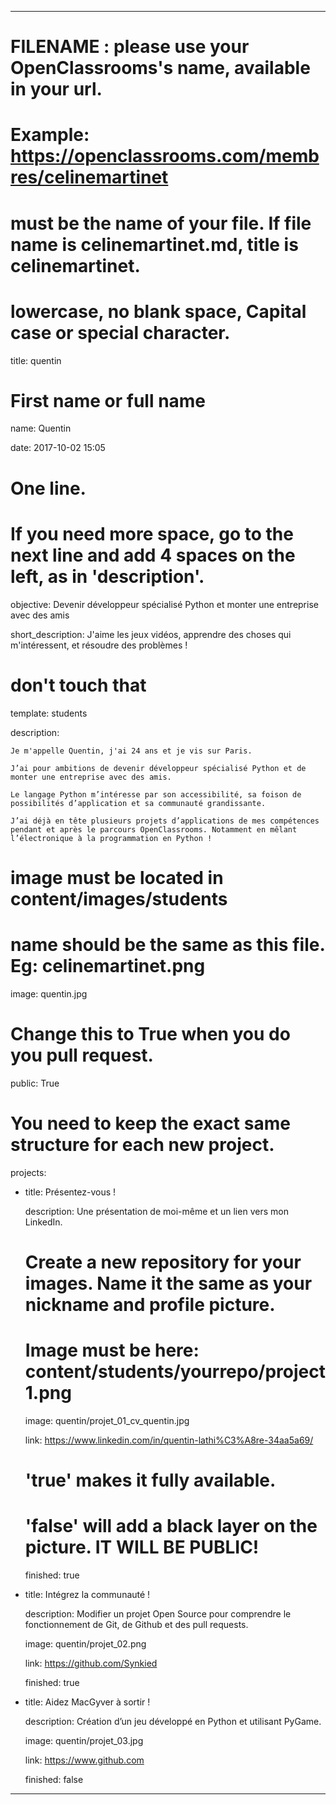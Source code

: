 ---


# FILENAME : please use your OpenClassrooms's name, available in your url.

# Example: https://openclassrooms.com/membres/celinemartinet

# must be the name of your file. If file name is celinemartinet.md, title is celinemartinet.

# lowercase, no blank space, Capital case or special character.

title: quentin


# First name or full name

name: Quentin

date: 2017-10-02 15:05


# One line.

# If you need more space, go to the next line and add 4 spaces on the left, as in 'description'.

objective: Devenir développeur spécialisé Python et monter une entreprise avec des amis

short_description: J'aime les jeux vidéos, apprendre des choses qui m'intéressent, et résoudre des problèmes !


# don't touch that

template: students

description:

    Je m'appelle Quentin, j'ai 24 ans et je vis sur Paris.

    J’ai pour ambitions de devenir développeur spécialisé Python et de monter une entreprise avec des amis.

    Le langage Python m’intéresse par son accessibilité, sa foison de possibilités d’application et sa communauté grandissante.

    J’ai déjà en tête plusieurs projets d’applications de mes compétences pendant et après le parcours OpenClassrooms. Notamment en mêlant l’électronique à la programmation en Python !



# image must be located in content/images/students

# name should be the same as this file. Eg: celinemartinet.png

image: quentin.jpg


# Change this to True when you do you pull request.

public: True


# You need to keep the exact same structure for each new project.

projects:

  - title: Présentez-vous !

    description: Une présentation de moi-même et un lien vers mon LinkedIn.

    # Create a new repository for your images. Name it the same as your nickname and profile picture.

    # Image must be here: content/students/yourrepo/project1.png

    image: quentin/projet_01_cv_quentin.jpg

    link: https://www.linkedin.com/in/quentin-lathi%C3%A8re-34aa5a69/

    # 'true' makes it fully available.

    # 'false' will add a black layer on the picture. IT WILL BE PUBLIC!

    finished: true

  - title: Intégrez la communauté !

    description: Modifier un projet Open Source pour comprendre le fonctionnement de Git, de Github et des pull requests. 

    image: quentin/projet_02.png

    link: https://github.com/Synkied

    finished: true

  - title: Aidez MacGyver à sortir !

    description: Création d’un jeu développé en Python et utilisant PyGame.

    image: quentin/projet_03.jpg

    link: https://www.github.com

    finished: false

---